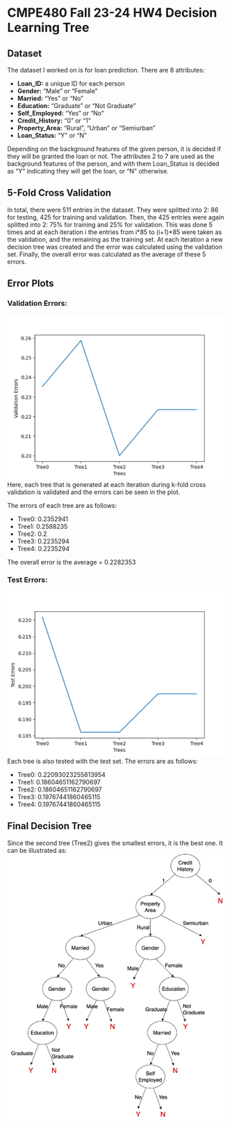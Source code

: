 # CMPE480 Fall 23-24 HW4 Decision Learning Tree


## Dataset
The dataset I worked on is for loan prediction. There are 8 attributes:
- **Loan_ID:** a unique ID for each person
- **Gender:** “Male” or “Female”
- **Married:** “Yes” or “No”
- **Education:** “Graduate” or “Not Graduate”
- **Self_Employed:** “Yes” or “No”
- **Credit_History:** “0” or “1”
- **Property_Area:** “Rural”, “Urban” or “Semiurban”
- **Loan_Status:** “Y” or “N”

Depending on the background features of the given person, it is decided if they will be granted the loan or not. The attributes 2 to 7 are used as the background features of the person, and with them Loan_Status is decided as “Y” indicating they will get the loan, or “N” otherwise.


## 5-Fold Cross Validation
In total, there were 511 entries in the dataset. They were splitted into 2: 86 for testing, 425 for training and validation. Then, the 425 entries were again splitted into 2: 75% for training and 25% for validation. This was done 5 times and at each iteration i the entries from i*85 to (i+1)*85 were taken as the validation, and the remaining as the training set. At each iteration a new decision tree was created and the error was calculated using the validation set. Finally, the overall error was calculated as the average of these 5 errors.


## Error Plots
### Validation Errors:
![validation_errors](https://github.com/zbuseaydin/decision-tree-learning-algo/blob/main/images/validation_errors.png) \
Here, each tree that is generated at each iteration during k-fold cross validation is validated and the errors can be seen in the plot.

The errors of each tree are as follows:
- Tree0: 0.2352941
- Tree1: 0.2588235
- Tree2: 0.2
- Tree3: 0.2235294
- Tree4: 0.2235294

The overall error is the average = 
0.2282353


### Test Errors:
![test_errors](https://github.com/zbuseaydin/decision-tree-learning-algo/blob/main/images/test_errors.png) \
Each tree is also tested with the test set.
The errors are as follows:
- Tree0: 0.22093023255813954
- Tree1: 0.18604651162790697
- Tree2: 0.18604651162790697
- Tree3: 0.19767441860465115
- Tree4: 0.19767441860465115


## Final Decision Tree
Since the second tree (Tree2) gives the smallest errors, it is the best one. It can be illustrated as:
![final_tree](https://github.com/zbuseaydin/decision-tree-learning-algo/blob/main/images/final_decision_tree.png)

